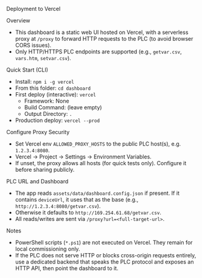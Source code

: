 Deployment to Vercel

Overview
- This dashboard is a static web UI hosted on Vercel, with a serverless proxy at `/proxy` to forward HTTP requests to the PLC (to avoid browser CORS issues).
- Only HTTP/HTTPS PLC endpoints are supported (e.g., `getvar.csv`, `vars.htm`, `setvar.csv`).

Quick Start (CLI)
- Install: `npm i -g vercel`
- From this folder: `cd dashboard`
- First deploy (interactive): `vercel`
  - Framework: None
  - Build Command: (leave empty)
  - Output Directory: `.`
- Production deploy: `vercel --prod`

Configure Proxy Security
- Set Vercel env `ALLOWED_PROXY_HOSTS` to the public PLC host(s), e.g. `1.2.3.4:8080`.
- Vercel → Project → Settings → Environment Variables.
- If unset, the proxy allows all hosts (for quick tests only). Configure it before sharing publicly.

PLC URL and Dashboard
- The app reads `assets/data/dashboard.config.json` if present. If it contains `deviceUrl`, it uses that as the base (e.g., `http://1.2.3.4:8080/getvar.csv`).
- Otherwise it defaults to `http://169.254.61.68/getvar.csv`.
- All reads/writes are sent via `/proxy?url=<full-target-url>`.

Notes
- PowerShell scripts (`*.ps1`) are not executed on Vercel. They remain for local commissioning only.
- If the PLC does not serve HTTP or blocks cross-origin requests entirely, use a dedicated backend that speaks the PLC protocol and exposes an HTTP API, then point the dashboard to it.